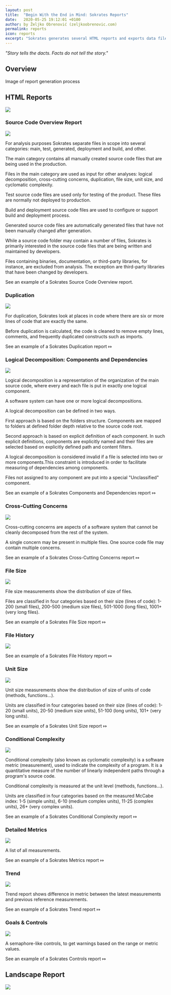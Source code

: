 ```yaml
---
layout: post
title:  "Begin With the End in Mind: Sokrates Reports"
date:   2020-05-25 19:12:01 +0100
author: by Željko Obrenović (zeljkoobrenovic.com)
permalink: reports
icon: reports
excerpt: "Sokrates generates several HTML reports and exports data files with analysis details."
---
```


*"Story tells the dacts. Facts do not tell the story."*

## Overview

Image of report generation process



## HTML Reports

![](assets/images/sokrates/reports-index.png)

### Source Code Overview Report

![](assets/images/icons/overview.svg)

For analysis purposes Sokrates separate files in scope into several categories: main, test, generated, deployment and build, and other.

The main category contains all manually created source code files that are being used in the production.

Files in the main category are used as input for other analyses: logical decomposition, cross-cutting concerns, duplication, file size, unit size, and cyclomatic complexity.

Test source code files are used only for testing of the product. These files are normally not deployed to production.

Build and deployment source code files are used to configure or support build and deployment process.

Generated source code files are automatically generated files that have not been manually changed after generation.

While a source code folder may contain a number of files, Sokrates is primarily interested in the source code files that are being written and maintained by developers.

Files containing binaries, documentation, or third-party libraries, for instance, are excluded from analysis. The exception are third-party libraries that have been changed by developers.

See an example of a Sokrates Source Code Overview report.

### Duplication

![](assets/images/icons/duplication.svg)

For duplication, Sokrates look at places in code where there are six or more lines of code that are exactly the same.

Before duplication is calculated, the code is cleaned to remove empty lines, comments, and frequently duplicated constructs such as imports.

See an example of a Sokrates Duplication report ⤇




### Logical Decomposition: Components and Dependencies

![](assets/images/icons/code_organization.svg)

Logical decomposition is a representation of the organization of the main source code, where every and each file is put in exactly one logical component.

A software system can have one or more logical decompositions.

A logical decomposition can be defined in two ways.

First approach is based on the folders structure. Components are mapped to folders at defined folder depth relative to the source code root.

Second approach is based on explicit definition of each component. In such explicit definitions, components are explicitly named and their files are selected based on explicitly defined path and content filters.

A logical decomposition is considered invalid if a file is selected into two or more components.This constraint is introduced in order to facilitate measuring of dependencies among components.

Files not assigned to any component are put into a special "Unclassified" component.

See an example of a Sokrates Components and Dependencies report ⤇


### Cross-Cutting Concerns

![](assets/images/icons/concerns.svg)

Cross-cutting concerns are aspects of a software system that cannot be cleanly decomposed from the rest of the system.

A single concern may be present in multiple files. One source code file may contain multiple concerns.

See an example of a Sokrates Cross-Cutting Concerns report ⤇


### File Size

![](assets/images/icons/file_size.svg)

File size measurements show the distribution of size of files.

Files are classified in four categories based on their size (lines of code): 1-200 (small files), 200-500 (medium size files), 501-1000 (long files), 1001+ (very long files).

See an example of a Sokrates File Size report ⤇


### File History

![](assets/images/icons/file_history.svg)

See an example of a Sokrates File History report ⤇


### Unit Size

![](assets/images/icons/units.svg)

Unit size measurements show the distribution of size of units of code (methods, functions...).

Units are classified in four categories based on their size (lines of code): 1-20 (small units), 20-50 (medium size units), 51-100 (long units), 101+ (very long units).

See an example of a Sokrates Unit Size report ⤇


### Conditional Complexity

![](assets/images/icons/conditional.svg)

Conditional complexity (also known as cyclomatic complexity) is a software metric (measurement), used to indicate the complexity of a program. It is a quantitative measure of the number of linearly independent paths through a program's source code.

Conditional complexity is measured at the unit level (methods, functions...).

Units are classified in four categories based on the measured McCabe index: 1-5 (simple units), 6-10 (medium complex units), 11-25 (complex units), 26+ (very complex units).

See an example of a Sokrates Conditional Complexity report ⤇


### Detailed Metrics

![](assets/images/icons/metrics.svg)

A list of all measurements.

See an example of a Sokrates Metrics report ⤇



### Trend

![](assets/images/icons/trend.svg)

Trend report shows difference in metric between the latest measurements and previous reference measurements.

See an example of a Sokrates Trend report ⤇


### Goals & Controls

![](assets/images/icons/goal.svg)

A semaphore-like controls, to get warnings based on the range or metric values.

See an example of a Sokrates Controls report ⤇


## Landscape Report

![](assets/images/sokrates/reports-landscape.png)
